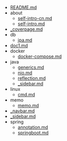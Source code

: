 - [README.md](./README.md)
- about
  - [self-intro-cn.md](./about/self-intro-cn.md)
  - [self-intro.md](./about/self-intro.md)
- [_coverpage.md](./_coverpage.md)
- db
  - [jpa.md](./db/jpa.md)
- [doc1.md](./doc1.md)
- docker
  - [docker-compose.md](./docker/docker-compose.md)
- java
  - [generics.md](./java/generics.md)
  - [nio.md](./java/nio.md)
  - [reflection.md](./java/reflection.md)
  - [_sidebar.md](./java/_sidebar.md)
- linux
  - [cmd.md](./linux/cmd.md)
- memo
  - [memo.md](./memo/memo.md)
- [_navbar.md](./_navbar.md)
- [_sidebar.md](./_sidebar.md)
- spring
  - [annotation.md](./spring/annotation.md)
  - [springboot.md](./spring/springboot.md)
